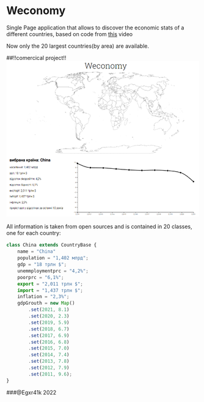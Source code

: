 # Weconomy
Single Page application that allows to discover the economic stats of a different countries, based on code from [this](https://www.youtube.com/watch?v=9ZB1EgaJnBU&ab_channel=CurranKelleher) video

Now only the 20 largest countries(by area) are available.

##!!comercical project!!
![Preview](https://github.com/Egxr41k/Weconomy/blob/master/sample.png?raw=true)

All information is taken from open sources and is contained in 20 classes, one for each country:

```js
class China extends CountryBase {
    name = "China"
    population = "1,402 млрд";
    gdp = "18 трлн $";
    unemmploymentprc = "4,2%";
    poorprc = "6,1%";
    export = "2,011 трлн $";
    import = "1,437 трлн $";
    inflation = "2,3%";
    gdpGrouth = new Map()
        .set(2021, 8.1)
        .set(2020, 2.3)
        .set(2019, 5.9)
        .set(2018, 6.7)
        .set(2017, 6.9)
        .set(2016, 6.8)
        .set(2015, 7.0)
        .set(2014, 7.4)
        .set(2013, 7.8)
        .set(2012, 7.9)
        .set(2011, 9.6);
}
```
###@Egxr41k 2022

